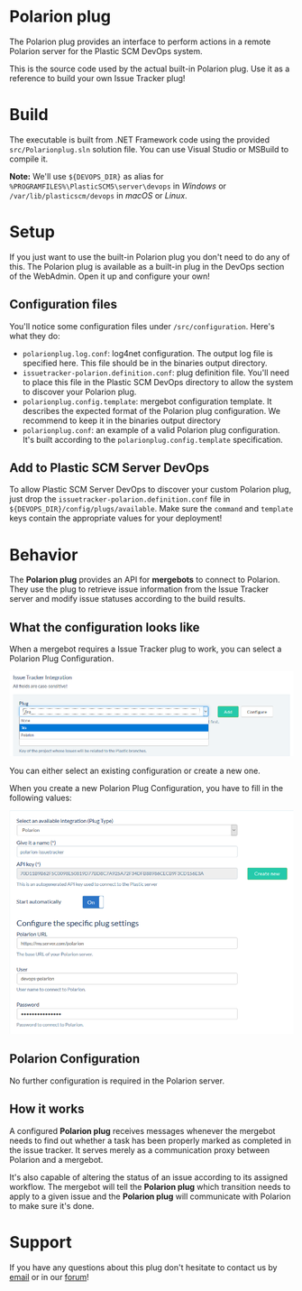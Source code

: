 # Polarion plug

The Polarion plug provides an interface to perform actions in a remote Polarion server
for the Plastic SCM DevOps system.

This is the source code used by the actual built-in Polarion plug. Use it as a reference
to build your own Issue Tracker plug!

# Build
The executable is built from .NET Framework code using the provided `src/Polarionplug.sln`
solution file. You can use Visual Studio or MSBuild to compile it.

**Note:** We'll use `${DEVOPS_DIR}` as alias for `%PROGRAMFILES%\PlasticSCM5\server\devops`
in *Windows* or `/var/lib/plasticscm/devops` in *macOS* or *Linux*.

# Setup
If you just want to use the built-in Polarion plug you don't need to do any of this.
The Polarion plug is available as a built-in plug in the DevOps section of the WebAdmin.
Open it up and configure your own!

## Configuration files
You'll notice some configuration files under `/src/configuration`. Here's what they do:
* `polarionplug.log.conf`: log4net configuration. The output log file is specified here. This file should be in the binaries output directory.
* `issuetracker-polarion.definition.conf`: plug definition file. You'll need to place this file in the Plastic SCM DevOps directory to allow the system to discover your Polarion plug.
* `polarionplug.config.template`: mergebot configuration template. It describes the expected format of the Polarion plug configuration. We recommend to keep it in the binaries output directory
* `polarionplug.conf`: an example of a valid Polarion plug configuration. It's built according to the `polarionplug.config.template` specification.

## Add to Plastic SCM Server DevOps
To allow Plastic SCM Server DevOps to discover your custom Polarion plug, just drop 
the `issuetracker-polarion.definition.conf` file in `${DEVOPS_DIR}/config/plugs/available`.
Make sure the `command` and `template` keys contain the appropriate values for
your deployment!

# Behavior
The **Polarion plug** provides an API for **mergebots** to connect to Polarion. They use
the plug to retrieve issue information from the Issue Tracker server and modify
issue statuses according to the build results.

## What the configuration looks like
When a mergebot requires a Issue Tracker plug to work, you can select a Polarion Plug Configuration.

<p align="center">
  <img alt="Issue Tracker plug select" src="https://raw.githubusercontent.com/PlasticSCM/polarionplug/master/doc/img/issuetracker-plug-select.png" />
</p>

You can either select an existing configuration or create a new one.

When you create a new Polarion Plug Configuration, you have to fill in the following values:

<p align="center">
  <img alt="Polarionplug configuration example"
       src="https://raw.githubusercontent.com/PlasticSCM/polarionplug/master/doc/img/configuration-example.png" />
</p>

## Polarion Configuration

No further configuration is required in the Polarion server.

## How it works
A configured **Polarion plug** receives messages whenever the mergebot needs to find
out whether a task has been properly marked as completed in the issue tracker. It
serves merely as a communication proxy between Polarion and a mergebot.

It's also capable of altering the status of an issue according to its assigned
workflow. The mergebot will tell the **Polarion plug** which transition needs to apply
to a given issue and the **Polarion plug** will communicate with Polarion to make sure
it's done.

# Support
If you have any questions about this plug don't hesitate to contact us by
[email](support@codicesoftware.com) or in our [forum](http://www.plasticscm.net)!
